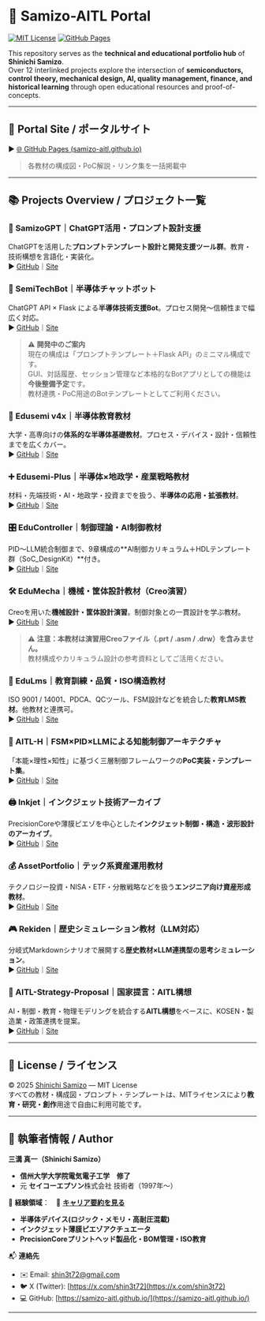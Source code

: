 # 🧠 Samizo-AITL Portal

[![MIT License](https://img.shields.io/badge/license-MIT-blue.svg)](./LICENSE)
[![GitHub Pages](https://img.shields.io/badge/view-site-green)](https://samizo-aitl.github.io/)

This repository serves as the **technical and educational portfolio hub** of **Shinichi Samizo**.  
Over 12 interlinked projects explore the intersection of **semiconductors, control theory, mechanical design, AI, quality management, finance, and historical learning** through open educational resources and proof-of-concepts.

---

## 🔗 Portal Site / ポータルサイト

▶︎ [🌐 GitHub Pages (samizo-aitl.github.io)](https://samizo-aitl.github.io/)  
> 各教材の構成図・PoC解説・リンク集を一括掲載中

---

## 📚 Projects Overview / プロジェクト一覧

### 🧠 SamizoGPT｜ChatGPT活用・プロンプト設計支援  
ChatGPTを活用した**プロンプトテンプレート設計と開発支援ツール群**。教育・技術構想を言語化・実装化。  
▶︎ [GitHub](https://github.com/Samizo-AITL/SamizoGPT)｜[Site](https://samizo-aitl.github.io/SamizoGPT/)

### 📡 SemiTechBot｜半導体チャットボット  
ChatGPT API × Flask による**半導体技術支援Bot**。プロセス開発〜信頼性まで幅広く対応。  
▶︎ [GitHub](https://github.com/Samizo-AITL/SamizoGPT_SemiTechBot)｜[Site](https://samizo-aitl.github.io/SamizoGPT_SemiTechBot/)
> ⚠️ **開発中のご案内**  
> 現在の構成は「プロンプトテンプレート＋Flask API」のミニマル構成です。  
> GUI、対話履歴、セッション管理など本格的なBotアプリとしての機能は**今後整備予定**です。  
> 教材連携・PoC用途のBotテンプレートとしてご利用ください。

### 📘 Edusemi v4x｜半導体教育教材  
大学・高専向けの**体系的な半導体基礎教材**。プロセス・デバイス・設計・信頼性までを広くカバー。  
▶︎ [GitHub](https://github.com/Samizo-AITL/Edusemi-v4x)｜[Site](https://samizo-aitl.github.io/Edusemi-v4x/)

### ➕ Edusemi-Plus｜半導体×地政学・産業戦略教材  
材料・先端技術・AI・地政学・投資までを扱う、**半導体の応用・拡張教材**。  
▶︎ [GitHub](https://github.com/Samizo-AITL/Edusemi-Plus)｜[Site](https://samizo-aitl.github.io/Edusemi-Plus/)

### 🎛️ EduController｜制御理論・AI制御教材  
PID〜LLM統合制御まで、9章構成の**AI制御カリキュラム＋HDLテンプレート群（SoC_DesignKit）**付き。  
▶︎ [GitHub](https://github.com/Samizo-AITL/EduController)｜[Site](https://samizo-aitl.github.io/EduController/)

### 🛠️ EduMecha｜機械・筐体設計教材（Creo演習）  
Creoを用いた**機械設計・筐体設計演習**。制御対象との一貫設計を学ぶ教材。  
▶︎ [GitHub](https://github.com/Samizo-AITL/EduMecha)｜[Site](https://samizo-aitl.github.io/EduMecha/)
> ⚠️ **注意：本教材は演習用Creoファイル（.prt / .asm / .drw）を含みません。**  
> 教材構成やカリキュラム設計の参考資料としてご活用ください。

### 🧠 EduLms｜教育訓練・品質・ISO構造教材  
ISO 9001 / 14001、PDCA、QCツール、FSM設計などを統合した**教育LMS教材**。他教材と連携可。  
▶︎ [GitHub](https://github.com/Samizo-AITL/EduLms)｜[Site](https://samizo-aitl.github.io/EduLms/)

### 🤖 AITL-H｜FSM×PID×LLMによる知能制御アーキテクチャ  
「本能×理性×知性」に基づく三層制御フレームワークの**PoC実装・テンプレート集**。  
▶︎ [GitHub](https://github.com/Samizo-AITL/AITL-H)｜[Site](https://samizo-aitl.github.io/AITL-H/)

### 🖨️ Inkjet｜インクジェット技術アーカイブ  
PrecisionCoreや薄膜ピエゾを中心とした**インクジェット制御・構造・波形設計のアーカイブ**。  
▶︎ [GitHub](https://github.com/Samizo-AITL/Inkjet)｜[Site](https://samizo-aitl.github.io/Inkjet/)

### 💰 AssetPortfolio｜テック系資産運用教材  
テクノロジー投資・NISA・ETF・分散戦略などを扱う**エンジニア向け資産形成教材**。  
▶︎ [GitHub](https://github.com/Samizo-AITL/AssetPortfolio-StartGuide)｜[Site](https://samizo-aitl.github.io/AssetPortfolio-StartGuide/)

### 🎮 Rekiden｜歴史シミュレーション教材（LLM対応）  
分岐式Markdownシナリオで展開する**歴史教材×LLM連携型の思考シミュレーション**。  
▶︎ [GitHub](https://github.com/Samizo-AITL/Rekiden)｜[Site](https://samizo-aitl.github.io/Rekiden/)

### 🧠 AITL-Strategy-Proposal｜国家提言：AITL構想  
AI・制御・教育・物理モデリングを統合する**AITL構想**をベースに、KOSEN・製造業・政策連携を提案。  
▶︎ [GitHub](https://github.com/Samizo-AITL/AITL-Strategy-Proposal)｜[Site](https://samizo-aitl.github.io/AITL-Strategy-Proposal/)

---

## 📄 License / ライセンス

© 2025 [Shinichi Samizo](https://github.com/Samizo-AITL) — MIT License  
すべての教材・構成図・プロンプト・テンプレートは、MITライセンスにより**教育・研究・創作**用途で自由に利用可能です。

---

## 👤 執筆者情報 / Author

**三溝 真一（Shinichi Samizo）**  
- **信州大学大学院電気電子工学　修了**  
- 元 **セイコーエプソン**株式会社 技術者（1997年〜）  

📌 **経験領域**：　📘 **[キャリア要約を見る](./about/career-summary.md)**
- **半導体デバイス(ロジック・メモリ・高耐圧混載)**  
- **インクジェット薄膜ピエゾアクチュエータ**  
- **PrecisionCoreプリントヘッド製品化・BOM管理・ISO教育** 

📬 **連絡先**
- ✉️ Email: [shin3t72@gmail.com](mailto:shin3t72@gmail.com)  
- 🐦 X (Twitter): [https://x.com/shin3t72](https://x.com/shin3t72)  
- 💻 GitHub: [https://samizo-aitl.github.io/](https://samizo-aitl.github.io/)

---

